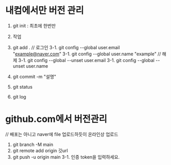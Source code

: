 # 내컴에서만 버전 관리 

1. git init : 최초에 한번만
2. 작업
3. git add .
    // 로그인
    3-1. git config --global user.email "example@naver.com"
    3-1. git config --global user.name  "example"
    // 해제 
    3-1. git config --global --unset user.email 
    3-1. git config --global --unset user.name  
4. git commit -m "설명"

5. git status
6. git log

# github.com에서 버전관리
// 배포는 아니고 naver에 file 업로드하듯이 온라인상 업로드

1. git branch -M  main
2. git remote  add  origin 깃url 
3. git push -u origin main
  3-1. 인증 token을 입력하세요. 
 